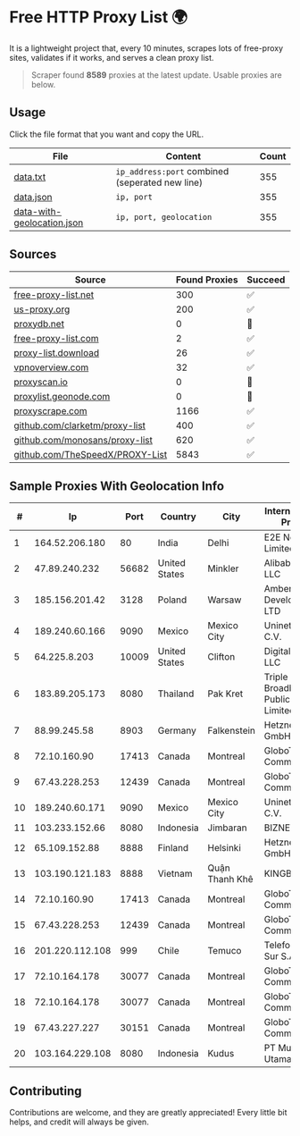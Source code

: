 
# Free HTTP Proxy List 🌍

It is a lightweight project that, every 10 minutes, scrapes lots of free-proxy sites, validates if it works, and serves a clean proxy list.


> Scraper found **8589** proxies at the latest update. Usable proxies are below.

## Usage

Click the file format that you want and copy the URL.


|File|Content|Count|
|----|-------|-----|
|[data.txt](https://raw.githubusercontent.com/themiralay/Proxy-List-World/master/data.txt)|`ip_address:port` combined (seperated new line)|355|
|[data.json](https://raw.githubusercontent.com/themiralay/Proxy-List-World/master/data.json)|`ip, port`|355|
|[data-with-geolocation.json](https://raw.githubusercontent.com/themiralay/Proxy-List-World/master/data-with-geolocation.json)|`ip, port, geolocation`|355|

## Sources

|Source|Found Proxies|Succeed|
|------|-------------|-------|
|[free-proxy-list.net](https://free-proxy-list.net)|300|✅|
|[us-proxy.org](https://www.us-proxy.org)|200|✅|
|[proxydb.net](http://proxydb.net)|0|🚫|
|[free-proxy-list.com](https://free-proxy-list.com/?page=&port=&type%5B%5D=http&type%5B%5D=https&up_time=0&search=Search)|2|✅|
|[proxy-list.download](https://www.proxy-list.download/HTTP)|26|✅|
|[vpnoverview.com](https://vpnoverview.com/privacy/anonymous-browsing/free-proxy-servers)|32|✅|
|[proxyscan.io](https://www.proxyscan.io)|0|🚫|
|[proxylist.geonode.com](https://proxylist.geonode.com/api/proxy-list?limit=300&page=1&sort_by=lastChecked&sort_type=desc&protocols=http,https)|0|🚫|
|[proxyscrape.com](https://api.proxyscrape.com/v2/?request=displayproxies&protocol=http&timeout=10000&country=all&ssl=all&anonymity=all)|1166|✅|
|[github.com/clarketm/proxy-list](https://raw.githubusercontent.com/clarketm/proxy-list/master/proxy-list-raw.txt)|400|✅|
|[github.com/monosans/proxy-list](https://raw.githubusercontent.com/monosans/proxy-list/main/proxies/http.txt)|620|✅|
|[github.com/TheSpeedX/PROXY-List](https://raw.githubusercontent.com/TheSpeedX/PROXY-List/master/http.txt)|5843|✅|


## Sample Proxies With Geolocation Info

|#|Ip|Port|Country|City|Internet Service Provider|
|-|--|----|-------|----|-------------------------|
|1|164.52.206.180|80|India|Delhi|E2E Networks Limited|
|2|47.89.240.232|56682|United States|Minkler|Alibaba.com LLC|
|3|185.156.201.42|3128|Poland|Warsaw|Amberway Development LTD|
|4|189.240.60.166|9090|Mexico|Mexico City|Uninet S.A. de C.V.|
|5|64.225.8.203|10009|United States|Clifton|DigitalOcean, LLC|
|6|183.89.205.173|8080|Thailand|Pak Kret|Triple T Broadband Public Company Limited|
|7|88.99.245.58|8903|Germany|Falkenstein|Hetzner Online GmbH|
|8|72.10.160.90|17413|Canada|Montreal|GloboTech Communications|
|9|67.43.228.253|12439|Canada|Montreal|GloboTech Communications|
|10|189.240.60.171|9090|Mexico|Mexico City|Uninet S.A. de C.V.|
|11|103.233.152.66|8080|Indonesia|Jimbaran|BIZNET|
|12|65.109.152.88|8888|Finland|Helsinki|Hetzner Online GmbH|
|13|103.190.121.183|8888|Vietnam|Quận Thanh Khê|KINGBOND|
|14|72.10.160.90|17413|Canada|Montreal|GloboTech Communications|
|15|67.43.228.253|12439|Canada|Montreal|GloboTech Communications|
|16|201.220.112.108|999|Chile|Temuco|Telefonica del Sur S.A.|
|17|72.10.164.178|30077|Canada|Montreal|GloboTech Communications|
|18|72.10.164.178|30077|Canada|Montreal|GloboTech Communications|
|19|67.43.227.227|30151|Canada|Montreal|GloboTech Communications|
|20|103.164.229.108|8080|Indonesia|Kudus|PT Muria Data Utama|



## Contributing

Contributions are welcome, and they are greatly appreciated! Every
little bit helps, and credit will always be given.

